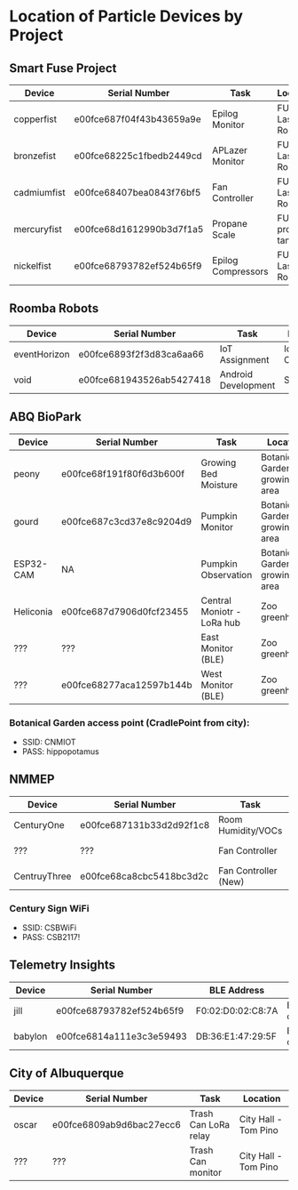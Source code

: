 # Location of Particle Devices by Project

## Smart Fuse Project
|      Device      |    Serial Number        | Task |          Location   |
|------------------|-------------------------|------|-------------|
| copperfist       | e00fce687f04f43b43659a9e| Epilog Monitor  |FUSE - Laser Room |
| bronzefist        | e00fce68225c1fbedb2449cd| APLazer Monitor |FUSE - Laser Room |
| cadmiumfist        | e00fce68407bea0843f76bf5| Fan Controller  |FUSE - Laser Room |
| mercuryfist       | e00fce68d1612990b3d7f1a5| Propane Scale | FUSE - propane tank|
| nickelfist       | e00fce68793782ef524b65f9 | Epilog Compressors | FUSE - Laser Room |

## Roomba Robots
|      Device      |    Serial Number        | Task |          Location   |
|------------------|-------------------------|------|-------------|
| eventHorizon     | e00fce6893f2f3d83ca6aa66| IoT Assignment  |IoT Classroom |
| void             | e00fce681943526ab5427418| Android Development |STEMulus |

## ABQ BioPark
|      Device      |    Serial Number        | Task |          Location   |
|------------------|-------------------------|------|-------------|
| peony      | e00fce68f191f80f6d3b600f| Growing Bed Moisture  |Botanical Garden growing area |
| gourd        | e00fce687c3cd37e8c9204d9| Pumpkin Monitor |Botanical Garden growing area |
| ESP32-CAM        | NA| Pumpkin Observation |Botanical Garden growing area |
| Heliconia    | e00fce687d7906d0fcf23455| Central Moniotr - LoRa hub  |Zoo greenhouse|
| ???       | ???| East Monitor (BLE) | Zoo greenhouse|
| ???       | e00fce68277aca12597b144b| West Monitor (BLE) | Zoo greenhouse|

### Botanical Garden access point (CradlePoint from city):
* SSID: CNMIOT
* PASS: hippopotamus

## NMMEP
|      Device      |    Serial Number        | Task |          Location   |
|------------------|-------------------------|------|-------------|
| CenturyOne       | e00fce687131b33d2d92f1c8| Room Humidity/VOCs  | Century Sign |
| ???        | ???| Fan Controller |Century Sign |
| CentruyThree     | e00fce68ca8cbc5418bc3d2c| Fan Controller (New) | Century Sign |

### Century Sign WiFi
* SSID: CSBWiFi
* PASS: CSB2117!

## Telemetry Insights
|      Device      |    Serial Number        | BLE Address |  Task |          Location   |
|------------------|-------------------------|-------------|-------|--------------|
| jill       | e00fce68793782ef524b65f9| F0:02:D0:02:C8:7A| BLE relay controller  | Fuse Classroom |
|babylon     | e00fce6814a111e3c3e59493| DB:36:E1:47:29:5F  | BLE command | Fuse Classroom|

## City of Albuquerque
|      Device      |    Serial Number        | Task |          Location   |
|------------------|-------------------------|------|-------------|
| oscar       | e00fce6809ab9d6bac27ecc6| Trash Can LoRa relay | City Hall - Tom Pino |
| ???       | ???| Trash Can monitor | City Hall - Tom Pino |
